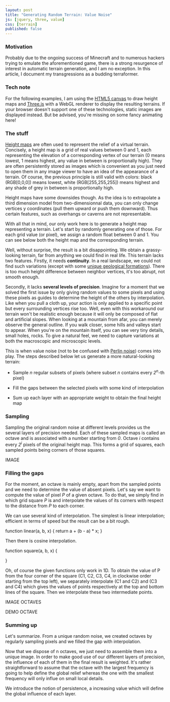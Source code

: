 ```yaml
---
layout: post
title: "Generating Random Terrain: Value Noise"
js: [jquery, three, value]
css: [terrain]
published: false
---
```


### Motivation

Probably due to the ongoing success of Minecraft and to numerous
hackers trying to emulate the aforementioned game, there is a strong
resurgence of interest in automatic terrain generation, and I am no
exception. In this article, I document my transgressions as a budding
terraformer.

### Tech note

For the following examples, I am using the [HTML5
canvas](https://developer.mozilla.org/en/Canvas_tutorial) to draw
height maps and [Three.js](https://github.com/mrdoob/three.js/) with a
WebGL renderer to display the resulting terrains. If your browser
doesn't support one of these technologies, static images are displayed
instead. But be advised, you're missing on some fancy animating here!

### The stuff

[Height maps](http://en.wikipedia.org/wiki/Heightmap) are often used
to represent the relief of a virtual terrain. Concisely, a height map
is a grid of real values between 0 and 1, each representing the
elevation of a corresponding vertex of our terrain (0 means lowest, 1
means highest, any value in between is proportionally high). They are
often persistently stored as images which is convenient as you just
need to open them in any image viewer to have an idea of the
appearance of a terrain. Of course, the previous principle is still
valid with colors: black (RGB\[0,0,0]) means lowest, white
(RGB\[255,255,255]) means highest and any shade of grey in between is
proportionally high.

Height maps have some downsides though. As the idea is to extrapolate
a third dimension model from two-dimensionnal data, you can only
change vertices y coordinates (pull them upward or push them
downward). Thus certain features, such as overhangs or caverns are not
representable.

With all that in mind, our only work here is to generate a height map
representing a terrain. Let's start by randomly generating one of
those. For each grid value (or pixel), we assign a random float
between 0 and 1. You can see below both the height map and the
corresponding terrain.

<div class="try" id="try1">
</div>

Well, without surprise, the result is a bit disappointing. We obtain a
grassy-looking terrain, far from anything we could find in real
life. This terrain lacks two features. Firstly, it needs
**continuity**. In a real landscape, we could not find such variations
(except with some [unique geological
formations](http://en.wikipedia.org/wiki/Giant's_Causeway)). There is
too much height difference between neighbor vertices, it's too abrupt,
not smooth enough.

Secondly, it lacks **several levels of precision**. Imagine for a
moment that we solved the first issue by only giving random values to
some pixels and using these pixels as guides to determine the height
of the others by interpolation. Like when you pull a cloth up, your
action is only applied to a specific point but every surrounding
vertices rise too. Well, even with this workaround our terrain won't
be realistic enough because it will only be composed of flat and
artificial slopes. When looking at a mountain from afar, you can
merely observe the general outline. If you walk closer, some hills and
valleys start to appear. When you're on the mountain itself, you can
see very tiny details, small holes, rocks. To give a natural feel, we
need to capture variations at both the macroscopic and microscopic
levels.

This is when value noise (not to be confused with [Perlin
noise](http://www.noisemachine.com/talk1/)) comes into play. The
steps described below let us generate a more natural-looking terrain:

+ Sample *n* regular subsets of pixels (where subset *n* contains
every *2<sup>n</sup>*-th pixel)

+ Fill the gaps between the selected pixels
with some kind of interpolation

+ Sum up each layer with an
appropriate weight to obtain the final height map

### Sampling

Sampling the original random noise at different levels provides us the
several layers of precision needed.  Each of these sampled maps is
called an octave and is associated with a number starting from
*0*. Octave *i* contains every *2<sup>i</sup>* pixels of the original
height map. This forms a grid of squares, each sampled points being
corners of those squares.

IMAGE

### Filling the gaps

For the moment, an octave is mainly empty, apart from the sampled
points and we need to determine the value of absent pixels. Let's say
we want to compute the value of pixel *P* of a given octave. To do
that, we simply find in which grid square *P* is and interpolate the
values of its corners with respect to the distance from *P* to each
corner.

We can use several kind of interpolation. The simplest is linear
interpolation; efficient in terms of speed but the result can be a bit
rough.

function linear(a, b, x) {
  return a + (b - a) * x;
}

Then there is cosine interpolation.

function square(a, b, x) {

}

Oh, of course the given functions only work in 1D. To obtain the value
of P from the four corner of the square (C1, C2, C3, C4, in clockwise
order starting from the top left), we separately interpolate (C1 and
C2) and (C3 and C4) which gives the values of points respectively at
the top and bottom lines of the square. Then we interpolate these two
intermediate points.

IMAGE OCTAVES

DEMO OCTAVE

### Summing up

Let's summarize. From a unique random noise, we created octaves by
regularly sampling pixels and we filled the gap with interpolation.

Now that we dispose of n octaves, we just need to assemble them into a
unique image. In order to make good use of our different layers of
precision, the influence of each of them in the final result is
weighted. It's rather straightforward to assume that the octave with
the largest frequency is going to help define the global relief
whereas the one with the smallest frequency will only influe on small
local details.

We introduce the notion of persistence, a increasing value which will
define the global influence of each layer.

<div class="try" id="try2">
</div>

<div class="try" id="try3">
</div>
